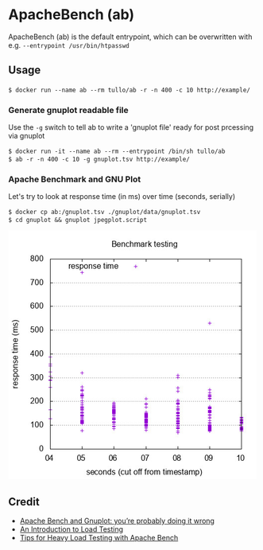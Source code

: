 # ApacheBench (ab)

ApacheBench (ab) is the default entrypoint, which can be overwritten with e.g. `--entrypoint /usr/bin/htpasswd`

## Usage

`$ docker run --name ab --rm tullo/ab -r -n 400 -c 10 http://example/`

### Generate gnuplot readable file

Use the `-g` switch to tell ab to write a 'gnuplot file' ready for post prcessing via gnuplot

```
$ docker run -it --name ab --rm --entrypoint /bin/sh tullo/ab
$ ab -r -n 400 -c 10 -g gnuplot.tsv http://example/
```

### Apache Benchmark and GNU Plot

Let's try to look at response time (in ms) over time (seconds, serially)

```
$ docker cp ab:/gnuplot.tsv ./gnuplot/data/gnuplot.tsv
$ cd gnuplot && gnuplot jpegplot.script
```
![](gnuplot/graphs/timeseries.jpg)

## Credit

* [Apache Bench and Gnuplot: you’re probably doing it wrong](http://www.bradlanders.com/2013/04/15/apache-bench-and-gnuplot-youre-probably-doing-it-wrong/)
* [An Introduction to Load Testing](https://www.digitalocean.com/community/tutorials/an-introduction-to-load-testing)
* [Tips for Heavy Load Testing with Apache Bench](https://blog.getpolymorph.com/7-tips-for-heavy-load-testing-with-apache-bench-b1127916b7b6)
